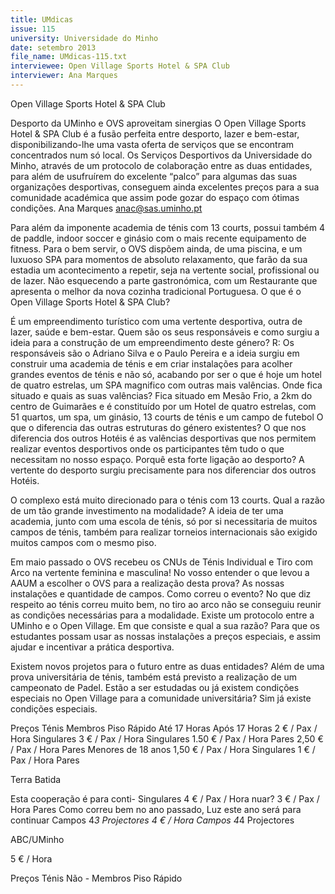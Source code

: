 ```yaml
---
title: UMdicas
issue: 115
university: Universidade do Minho
date: setembro 2013
file_name: UMdicas-115.txt
interviewee: Open Village Sports Hotel & SPA Club
interviewer: Ana Marques
---
```


Open Village Sports Hotel & SPA Club

Desporto da UMinho e OVS aproveitam sinergias
O Open Village Sports Hotel & SPA Club é a fusão
perfeita entre desporto, lazer e bem-estar, disponibilizando-lhe uma vasta oferta de serviços que se
encontram concentrados num só local. Os Serviços
Desportivos da Universidade do Minho, através de
um protocolo de colaboração entre as duas entidades, para além de usufruírem do excelente “palco”
para algumas das suas organizações desportivas,
conseguem ainda excelentes preços para a sua
comunidade académica que assim pode gozar do
espaço com ótimas condições.
Ana Marques
anac@sas.uminho.pt

Para além da imponente academia de ténis com
13 courts, possui também 4 de paddle, indoor soccer e ginásio com o mais recente equipamento de
fitness. Para o bem servir, o OVS dispõem ainda,
de uma piscina, e um luxuoso SPA para momentos
de absoluto relaxamento, que farão da sua estadia
um acontecimento a repetir, seja na vertente social,
profissional ou de lazer. Não esquecendo a parte 
gastronómica, com um Restaurante que apresenta
o melhor da nova cozinha tradicional Portuguesa.
O que é o Open Village Sports Hotel & SPA
Club?


É um empreendimento turístico com uma vertente
desportiva, outra de lazer, saúde e bem-estar.
Quem são os seus responsáveis e como surgiu a ideia para a construção de um empreendimento deste género?
R: Os responsáveis são o Adriano Silva e o Paulo Pereira e a ideia surgiu em construir uma academia de
ténis e em criar instalações para acolher grandes
eventos de ténis e não só, acabando por ser o que é
hoje um hotel de quatro estrelas, um SPA magnifico
com outras mais valências.
Onde fica situado e quais as suas valências?
Fica situado em Mesão Frio, a 2km do centro de
Guimarães e é constituído por um Hotel de quatro
estrelas, com 51 quartos, um spa, um ginásio, 13
courts de ténis e um campo de futebol
O que o diferencia das outras estruturas do
género existentes?
O que nos diferencia dos outros Hotéis é as valências desportivas que nos permitem realizar eventos desportivos onde os
participantes têm tudo o
que necessitam no nosso espaço.
Porquê esta forte ligação ao desporto?
A vertente do desporto
surgiu
precisamente
para nos diferenciar dos
outros Hotéis.


O complexo está muito direcionado para o
ténis com 13 courts.
Qual a razão de um
tão grande investimento na modalidade?
A ideia de ter uma academia, junto com uma escola de ténis, só por si necessitaria de muitos campos de ténis, também para
realizar torneios internacionais são exigido muitos
campos com o mesmo piso.

Em maio passado o OVS recebeu os CNUs de
Ténis Individual e Tiro com Arco na vertente
feminina e masculina! No vosso entender o
que levou a AAUM a escolher o OVS para a
realização desta prova?
As nossas instalações e quantidade de campos.
Como correu o evento?
No que diz respeito ao ténis correu muito bem, no
tiro ao arco não se conseguiu reunir as condições
necessárias para a modalidade.
Existe um protocolo entre a
UMinho e o Open Village. Em
que consiste e qual a sua razão?
Para que os estudantes possam
usar as nossas instalações a preços
especiais, e assim ajudar e incentivar a prática desportiva.

Existem novos projetos para o futuro entre
as duas entidades?
Além de uma prova universitária de ténis, também
está previsto a realização de um campeonato de
Padel.
Estão a ser estudadas ou já existem condições especiais no Open Village para a comunidade universitária?
Sim já existe condições especiais.

Preços Ténis
Membros
Piso Rápido
Até 17 Horas
Após 17 Horas
2 € / Pax / Hora Singulares
3 € / Pax / Hora
Singulares
1.50 € / Pax / Hora Pares
2,50 € / Pax / Hora
Pares
Menores de 18 anos
1,50 € / Pax / Hora
Singulares
1 € / Pax / Hora
Pares

Terra Batida

Esta cooperação é para conti- Singulares
4 € / Pax / Hora
nuar?
3 € / Pax / Hora
Pares
Como correu bem no ano passado,
Luz
este ano será para continuar
Campos 4*3 Projectores
4 € / Hora
Campos 4*4 Projectores

ABC/UMinho

5 € / Hora

Preços Ténis
Não - Membros
Piso Rápido


